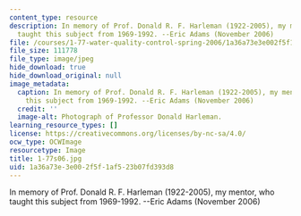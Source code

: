 ```yaml
---
content_type: resource
description: In memory of Prof. Donald R. F. Harleman (1922-2005), my mentor, who
  taught this subject from 1969-1992. --Eric Adams (November 2006)
file: /courses/1-77-water-quality-control-spring-2006/1a36a73e3e002f5f1af523b07fd393d8_1-77s06.jpg
file_size: 111778
file_type: image/jpeg
hide_download: true
hide_download_original: null
image_metadata:
  caption: In memory of Prof. Donald R. F. Harleman (1922-2005), my mentor, who taught
    this subject from 1969-1992. --Eric Adams (November 2006)
  credit: ''
  image-alt: Photograph of Professor Donald Harleman.
learning_resource_types: []
license: https://creativecommons.org/licenses/by-nc-sa/4.0/
ocw_type: OCWImage
resourcetype: Image
title: 1-77s06.jpg
uid: 1a36a73e-3e00-2f5f-1af5-23b07fd393d8
---
```

In memory of Prof. Donald R. F. Harleman (1922-2005), my mentor, who taught this subject from 1969-1992. --Eric Adams (November 2006)
